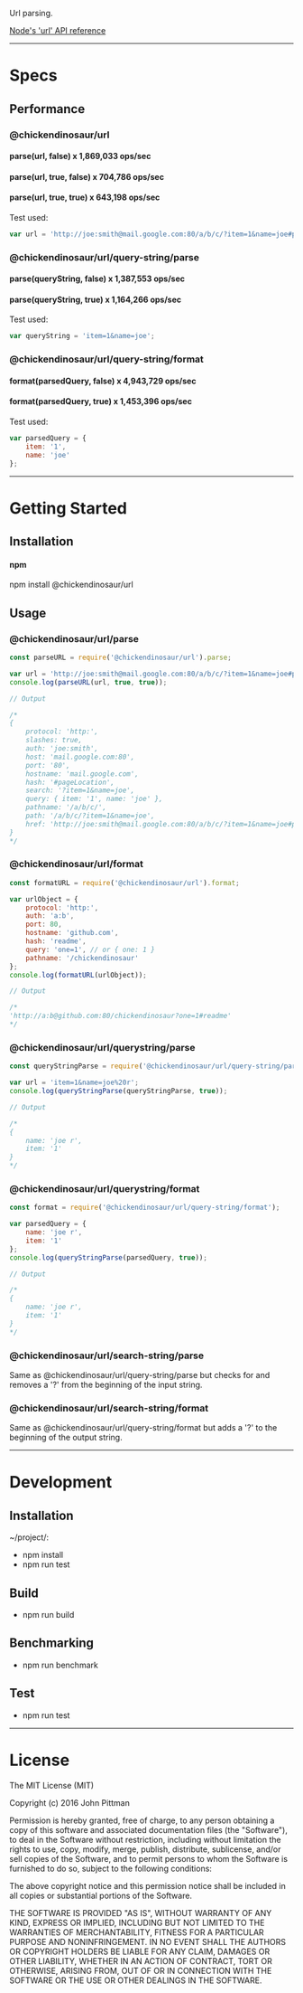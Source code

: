 Url parsing.  

[Node's 'url' API reference](https://nodejs.org/docs/latest/api/url.html)

---  

# Specs  

## Performance  

### @chickendinosaur/url  
#### parse(url, false) x 1,869,033 ops/sec  
#### parse(url, true, false) x 704,786 ops/sec  
#### parse(url, true, true) x 643,198 ops/sec  

Test used:  
```javascript
var url = 'http://joe:smith@mail.google.com:80/a/b/c/?item=1&name=joe#pageLocation';
```

### @chickendinosaur/url/query-string/parse  
#### parse(queryString, false) x 1,387,553 ops/sec  
#### parse(queryString, true) x 1,164,266 ops/sec  

Test used:  
```javascript
var queryString = 'item=1&name=joe';
```

### @chickendinosaur/url/query-string/format  
#### format(parsedQuery, false) x 4,943,729 ops/sec  
#### format(parsedQuery, true) x 1,453,396 ops/sec  

Test used:  
```javascript
var parsedQuery = {
	item: '1',
	name: 'joe'
};
```

---  

# Getting Started  

## Installation

#### npm  

npm install @chickendinosaur/url

## Usage

### @chickendinosaur/url/parse

```javascript
const parseURL = require('@chickendinosaur/url').parse;

var url = 'http://joe:smith@mail.google.com:80/a/b/c/?item=1&name=joe#pageLocation';
console.log(parseURL(url, true, true));

// Output

/*
{
	protocol: 'http:',
	slashes: true,
	auth: 'joe:smith',
	host: 'mail.google.com:80',
	port: '80',
	hostname: 'mail.google.com',
	hash: '#pageLocation',
	search: '?item=1&name=joe',
	query: { item: '1', name: 'joe' },
	pathname: '/a/b/c/',
	path: '/a/b/c/?item=1&name=joe',
	href: 'http://joe:smith@mail.google.com:80/a/b/c/?item=1&name=joe#pageLocation'
}
*/
```

### @chickendinosaur/url/format

```javascript
const formatURL = require('@chickendinosaur/url').format;

var urlObject = {
	protocol: 'http:',
	auth: 'a:b',
	port: 80,
	hostname: 'github.com',
	hash: 'readme',
	query: 'one=1', // or { one: 1 }
	pathname: '/chickendinosaur'
};
console.log(formatURL(urlObject));

// Output

/*
'http://a:b@github.com:80/chickendinosaur?one=1#readme'
*/
```

### @chickendinosaur/url/querystring/parse

```javascript
const queryStringParse = require('@chickendinosaur/url/query-string/parse');

var url = 'item=1&name=joe%20r';
console.log(queryStringParse(queryStringParse, true));

// Output

/*
{
	name: 'joe r',
	item: '1'
}
*/
```

### @chickendinosaur/url/querystring/format

```javascript
const format = require('@chickendinosaur/url/query-string/format');

var parsedQuery = {
	name: 'joe r',
	item: '1'
};
console.log(queryStringParse(parsedQuery, true));

// Output

/*
{
	name: 'joe r',
	item: '1'
}
*/
```

### @chickendinosaur/url/search-string/parse

Same as @chickendinosaur/url/query-string/parse but checks for and removes a '?' from the beginning of the input string.

### @chickendinosaur/url/search-string/format

Same as @chickendinosaur/url/query-string/format but adds a '?' to the beginning of the output string.

---  

# Development  

## Installation  

~/project/:

* npm install
* npm run test

## Build  

* npm run build

## Benchmarking  

* npm run benchmark

## Test  

* npm run test

---  

# License  

The MIT License (MIT)

Copyright (c) 2016 John Pittman

Permission is hereby granted, free of charge, to any person obtaining a copy
of this software and associated documentation files (the "Software"), to deal
in the Software without restriction, including without limitation the rights
to use, copy, modify, merge, publish, distribute, sublicense, and/or sell
copies of the Software, and to permit persons to whom the Software is
furnished to do so, subject to the following conditions:

The above copyright notice and this permission notice shall be included in all
copies or substantial portions of the Software.

THE SOFTWARE IS PROVIDED "AS IS", WITHOUT WARRANTY OF ANY KIND, EXPRESS OR
IMPLIED, INCLUDING BUT NOT LIMITED TO THE WARRANTIES OF MERCHANTABILITY,
FITNESS FOR A PARTICULAR PURPOSE AND NONINFRINGEMENT. IN NO EVENT SHALL THE
AUTHORS OR COPYRIGHT HOLDERS BE LIABLE FOR ANY CLAIM, DAMAGES OR OTHER
LIABILITY, WHETHER IN AN ACTION OF CONTRACT, TORT OR OTHERWISE, ARISING FROM,
OUT OF OR IN CONNECTION WITH THE SOFTWARE OR THE USE OR OTHER DEALINGS IN THE
SOFTWARE.
